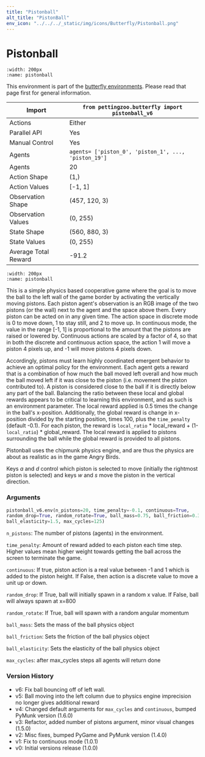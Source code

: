 ```yaml
---
title: "Pistonball"
alt_title: "PistonBall"
env_icon: "../../../_static/img/icons/Butterfly/Pistonball.png"
---
```


# Pistonball

```{figure} butterfly_pistonball.gif 
:width: 200px
:name: pistonball
```

This environment is part of the <a href='..'>butterfly environments</a>. Please read that page first for general information.

| Import               | `from pettingzoo.butterfly import pistonball_v6`     |
|----------------------|------------------------------------------------------|
| Actions              | Either                                               |
| Parallel API         | Yes                                                  |
| Manual Control       | Yes                                                  |
| Agents               | `agents= ['piston_0', 'piston_1', ..., 'piston_19']` |
| Agents               | 20                                                   |
| Action Shape         | (1,)                                                 |
| Action Values        | [-1, 1]                                              |
| Observation Shape    | (457, 120, 3)                                        |
| Observation Values   | (0, 255)                                             |
| State Shape          | (560, 880, 3)                                        |
| State Values         | (0, 255)                                             |
| Average Total Reward | -91.2                                                |

```{figure} ../../_static/img/aec/butterfly_pistonball_aec.svg
:width: 200px
:name: pistonball
```

This is a simple physics based cooperative game where the goal is to move the ball to the left wall of the game border by activating the vertically moving pistons. Each piston agent's observation is an RGB image of the two pistons (or the wall) next to the agent and the space above them. Every piston can be acted on in any given time. The action space in discrete mode is 0 to move down, 1 to stay still, and 2 to move up. In continuous mode, the value in the range [-1, 1] is proportional to the amount that the pistons are raised or lowered by. Continuous actions are scaled by a factor of 4, so that in both the discrete and continuous action space, the action 1 will move a piston 4 pixels up, and -1 will move pistons 4 pixels down.

Accordingly, pistons must learn highly coordinated emergent behavior to achieve an optimal policy for the environment. Each agent gets a reward that is a combination of how much the ball moved left overall and how much the ball moved left if it was close to the piston (i.e. movement the piston contributed to). A piston is considered close to the ball if it is directly below any part of the ball. Balancing the ratio between these local and global rewards appears to be critical to learning this environment, and as such is an environment parameter. The local reward applied is 0.5 times the change in the ball's x-position. Additionally, the global reward is change in x-position divided by the starting position, times 100, plus the `time_penalty` (default -0.1). For each piston, the reward is `local_ratio` * local_reward + (1-`local_ratio`) * global_reward. The local reward is applied to pistons surrounding the ball while the global reward is provided to all pistons.

Pistonball uses the chipmunk physics engine, and are thus the physics are about as realistic as in the game Angry Birds.

Keys *a* and *d* control which piston is selected to move (initially the rightmost piston is selected) and keys *w* and *s* move the piston in the vertical direction.


### Arguments


``` python
pistonball_v6.env(n_pistons=20, time_penalty=-0.1, continuous=True,
random_drop=True, random_rotate=True, ball_mass=0.75, ball_friction=0.3,
ball_elasticity=1.5, max_cycles=125)
```

`n_pistons`: The number of pistons (agents) in the environment.

`time_penalty`: Amount of reward added to each piston each time step. Higher values mean higher weight towards getting the ball across the screen to terminate the game.

`continuous`:  If true, piston action is a real value between -1 and 1 which is added to the piston height. If False, then action is a discrete value to move a unit up or down.

`random_drop`:  If True, ball will initially spawn in a random x value. If False, ball will always spawn at x=800

`random_rotate`:  If True, ball will spawn with a random angular momentum

`ball_mass`:  Sets the mass of the ball physics object

`ball_friction`:  Sets the friction of the ball physics object

`ball_elasticity`:  Sets the elasticity of the ball physics object

`max_cycles`:  after max_cycles steps all agents will return done


### Version History

* v6: Fix ball bouncing off of left wall.
* v5: Ball moving into the left column due to physics engine imprecision no longer gives additional reward
* v4: Changed default arguments for `max_cycles` and `continuous`, bumped PyMunk version (1.6.0)
* v3: Refactor, added number of pistons argument, minor visual changes (1.5.0)
* v2: Misc fixes, bumped PyGame and PyMunk version (1.4.0)
* v1: Fix to continuous mode (1.0.1)
* v0: Initial versions release (1.0.0)
